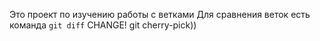 Это проект по изучению работы с ветками
Для сравнения веток есть команда `git diff`
CHANGE!
git cherry-pick))

